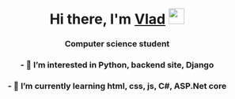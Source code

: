 <h1 align="center">Hi there, I'm <a href="https://github.com/VladRamy" target="_blank">Vlad</a> 
<img src="https://github.com/blackcater/blackcater/raw/main/images/Hi.gif" height="32"/></h1>
<h3 align="center">Computer science student
<h3 align="center">- 👀 I’m interested in Python, backend site, Django
<h3 align="center">- 🌱 I’m currently learning html, css, js, C#, ASP.Net core
